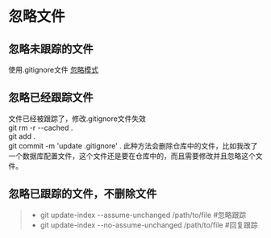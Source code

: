 # 忽略文件

## 忽略未跟踪的文件
使用.gitignore文件
[忽略模式](https://www.cnblogs.com/kevingrace/p/5690241.html])
## 忽略已经跟踪文件 
文件已经被跟踪了，修改.gitignore文件失效  
git rm -r --cached .  
git add .  
git commit -m 'update .gitignore' . 
此种方法会删除仓库中的文件，比如我改了一个数据库配置文件，这个文件还是要在仓库中的，而且需要修改并且忽略这个文件。
## 忽略已跟踪的文件，不删除文件
> * git update-index --assume-unchanged /path/to/file   #忽略跟踪  
> * git update-index --no-assume-unchanged /path/to/file #回复跟踪  
